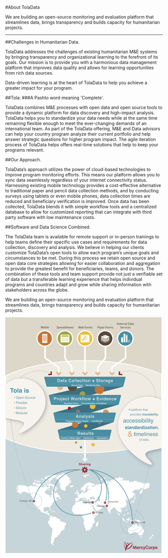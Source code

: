 
#About TolaData


We are building an open-source monitoring and evaluation platform that streamlines data, brings transparency and builds capacity for humanitarian projects.

---

##Challenges in Humanitarian Data.

TolaData addresses the challenges of existing humanitarian M&E systems by bringing transparency and organizational learning to the forefront of its goals. Our mission is to provide you with a harmonious data management platform that improves data quality and allows for learning opportunities from rich data sources.

Data-driven learning is at the heart of TolaData to help you achieve a greater impact for your program.

##Tola: 
###A Pashto word meaning 'Complete'.


TolaData combines M&E processes with open data and open source tools to provide a dynamic platform for data discovery and high-impact analysis. TolaData helps you to standardize your data needs while at the same time remaining flexible enough to meet the ever-changing demands of an international team.
As part of the TolaData offering, M&E and Data advisors can help your country program analyze their current portfolio and help answer strategic questions for higher program impact. The agile iteration process of TolaData helps offers real-time solutions that help to keep your programs relevant.

##Our Approach.


TolaData’s approach utilizes the power of cloud-based technologies to improve program monitoring efforts. This means our platform allows you to sync data seamlessly regardless of your internet connectivity status.
Harnessing existing mobile technology provides a cost-effective alternative to traditional paper and pencil data collection methods, and by conducting surveys using tablets or even mobile phones, data collection times are reduced and beneficiary verification is improved.
Once data has been collected, TolaData blends it with simple workflow tools and a centralized database to allow for customized reporting that can integrate with third party software with low maintenance costs.

##Software and Data Science Combined.


The TolaData team is available for remote support or in-person trainings to help teams define their specific use cases and requirements for data collection, discovery and analysis. We believe in helping our clients customize TolaData’s open tools to allow each program’s unique goals and circumstances to be met. During this process we retain open source and open data core strategies allowing for easier collaboration and aggregation to provide the greatest benefit for beneficiaries, teams, and donors.
The combination of these tools and team support provide not just a verifiable set of data but a transferable learning experience that helps individual programs and countries adapt and grow while sharing information with stakeholders across the globe.

We are building an open-source monitoring and evaluation platform that streamlines data, brings transparency and builds capacity for humanitarian projects.




![](images/Infographic.png)
